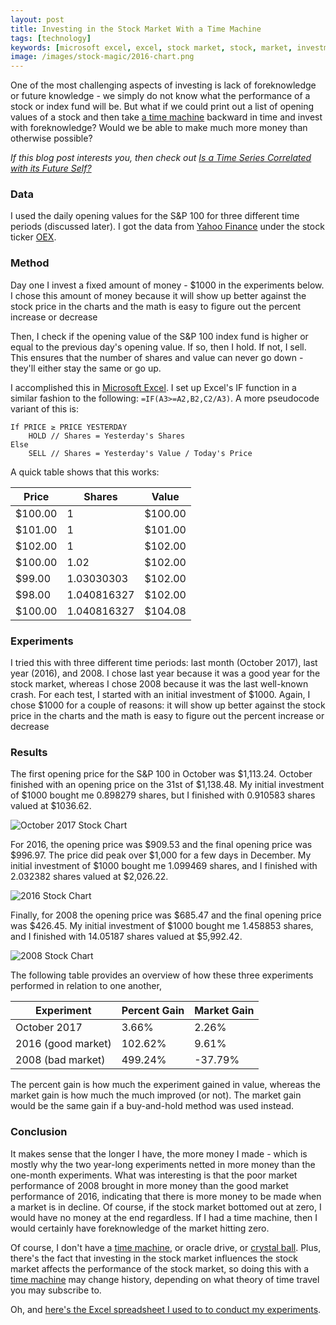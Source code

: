 ```yaml
---
layout: post
title: Investing in the Stock Market With a Time Machine
tags: [technology]
keywords: [microsoft excel, excel, stock market, stock, market, investment, invest, investing, time machine, time travel]
image: /images/stock-magic/2016-chart.png
---
```


One of the most challenging aspects of investing is lack of foreknowledge or future knowledge - we simply do not know what the performance of a stock or index fund will be. But what if we could print out a list of opening values of a stock and then take [a time machine](https://www.walmart.com/ip/Back-to-the-Future-The-Complete-Adventures-Blu-ray/54527164) backward in time and invest with foreknowledge? Would we be able to make much more money than otherwise possible?

*If this blog post interests you, then check out [Is a Time Series Correlated with its Future Self?](https://www.joehxblog.com/is-a-time-series-correlated-with-its-future-self/)*

###  Data

I used the daily opening values for the S&P 100 for three different time periods (discussed later). I got the data from [Yahoo Finance](https://finance.yahoo.com/) under the stock ticker [OEX](https://finance.yahoo.com/quote/%5EOEX?p=%5EOEX).

### Method

Day one I invest a fixed amount of money - $1000 in the experiments below. I chose this amount of money because it will show up better against the stock price in the charts and the math is easy to figure out the percent increase or decrease

Then, I check if the opening value of the S&P 100 index fund is higher or equal to the previous day's opening value. If so, then I hold. If not, I sell. This ensures that the number of shares and value can never go down - they'll either stay the same or go up.

I accomplished this in [Microsoft Excel](https://www.microsoft.com/en-us/p/excel/cfq7ttc0k7dx?activetab=pivot%3aoverviewtab). I set up Excel's IF function in a similar fashion to the following: `=IF(A3>=A2,B2,C2/A3)`. A more pseudocode variant of this is:

```
If PRICE ≥ PRICE YESTERDAY
    HOLD // Shares = Yesterday's Shares
Else
    SELL // Shares = Yesterday's Value / Today's Price
```

A quick table shows that this works:

Price | Shares | Value
--- | --- | ---
$100.00  | 1 |  $100.00
$101.00  | 1 |  $101.00
$102.00  | 1 |  $102.00
$100.00  | 1.02 |  $102.00
$99.00  | 1.03030303 |  $102.00
$98.00  | 1.040816327 |  $102.00
$100.00  | 1.040816327 |  $104.08

### Experiments

I tried this with three different time periods: last month (October 2017), last year (2016), and 2008. I chose last year because it was a good year for the stock market, whereas I chose 2008 because it was the last well-known crash. For each test, I started with an initial investment of $1000. Again, I chose $1000 for a couple of reasons: it will show up better against the stock price in the charts and the math is easy to figure out the percent increase or decrease

### Results

The first opening price for the S&P 100 in October was $1,113.24. October finished with an opening price on the 31st of $1,138.48. My initial investment of $1000 bought me 0.898279 shares, but I finished with 0.910583 shares valued at $1036.62.

![October 2017 Stock Chart](/images/stock-magic/2017-October-chart.png)

For 2016, the opening price was $909.53 and the final opening price was $996.97. The price did peak over $1,000 for a few days in December. My initial investment of $1000 bought me 1.099469 shares, and I finished with 2.032382 shares valued at $2,026.22.

![2016 Stock Chart](/images/stock-magic/2016-chart.png)

Finally, for 2008 the opening price was $685.47 and the final opening price was $426.45. My initial investment of $1000 bought me 1.458853 shares, and I finished with 14.05187 shares valued at $5,992.42.

![2008 Stock Chart](/images/stock-magic/2008-chart.png)

The following table provides an overview of how these three experiments performed in relation to one another, 

Experiment | Percent Gain | Market Gain
--- | --- | ---
October 2017 | 3.66% | 2.26%
2016 (good market) | 102.62% | 9.61%
2008 (bad market) | 499.24% | -37.79%

The percent gain is how much the experiment gained in value, whereas the market gain is how much the much improved (or not). The market gain would be the same gain if a buy-and-hold method was used instead.

### Conclusion

It makes sense that the longer I have, the more money I made - which is mostly why the two year-long experiments netted in more money than the one-month experiments. What was interesting is that the poor market performance of 2008 brought in more money than the good market performance of 2016, indicating that there is more money to be made when a market is in decline. Of course, if the stock market bottomed out at zero, I would have no money at the end regardless. If I had a time machine, then I would certainly have foreknowledge of the market hitting zero.

Of course, I don't have a [time machine](https://www.walmart.com/ip/Doctor-Who-Light-Up-Tardis-Kit/21663928), or oracle drive, or [crystal ball](https://www.walmart.com/ip/Crystal-Ball-with-Stand-Halloween-Decoration/29949453). Plus, there's the fact that investing in the stock market influences the stock market affects the performance of the stock market, so doing this with a [time machine](https://affiliates.abebooks.com/c/2462910/77416/2029?u=https://www.abebooks.com/products/isbn/9780486284729/30059231216) may change history, depending on what theory of time travel you may subscribe to.

Oh, and [here's the Excel spreadsheet I used to to conduct my experiments](/xlxs/stock-magic.xlsx).
